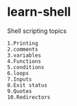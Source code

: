 # learn-shell

Shell scripting topics
````text
1.Printing
2.comments
3.variables
4.Functions
5.conditions
6.loops
7.Inputs
8.Exit status
9.Quotes
10.Redirectors
````


